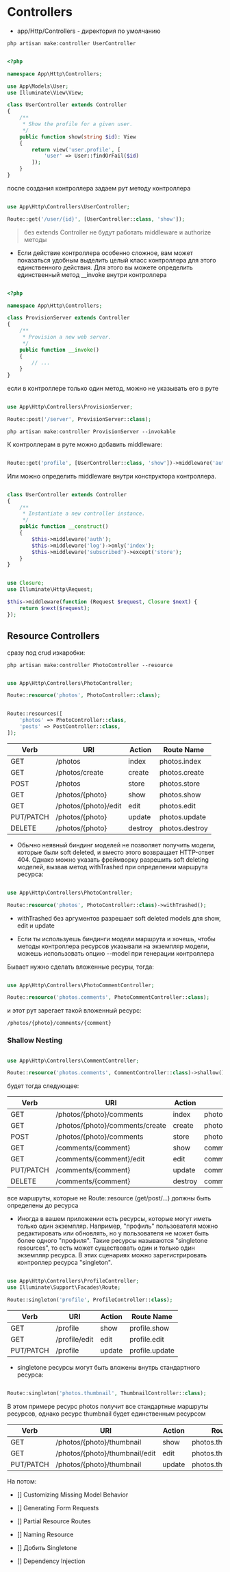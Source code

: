 # Controllers

- app/Http/Controllers - директория по умолчанию

```language
php artisan make:controller UserController
```

```php

<?php

namespace App\Http\Controllers;

use App\Models\User;
use Illuminate\View\View;

class UserController extends Controller
{
    /**
     * Show the profile for a given user.
     */
    public function show(string $id): View
    {
        return view('user.profile', [
            'user' => User::findOrFail($id)
        ]);
    }
}

```

после создания контроллера задаем рут методу контроллера

```php

use App\Http\Controllers\UserController;

Route::get('/user/{id}', [UserController::class, 'show']);

```

> без extends Controller не будут работать middleware и authorize методы

- Если действие контроллера особенно сложное, вам может показаться удобным выделить целый класс контроллера для этого единственного действия. Для этого вы можете определить единственный метод \_\_invoke внутри контроллера

```php

<?php

namespace App\Http\Controllers;

class ProvisionServer extends Controller
{
    /**
     * Provision a new web server.
     */
    public function __invoke()
    {
        // ...
    }
}

```

если в контроллере только один метод, можно не указывать его в руте

```php

use App\Http\Controllers\ProvisionServer;

Route::post('/server', ProvisionServer::class);

```

`php artisan make:controller ProvisionServer --invokable`

К контроллерам в руте можно добавить middleware:

```php

Route::get('profile', [UserController::class, 'show'])->middleware('auth');

```

Или можно определить middleware внутри конструктора контроллера.

```php

class UserController extends Controller
{
    /**
     * Instantiate a new controller instance.
     */
    public function __construct()
    {
        $this->middleware('auth');
        $this->middleware('log')->only('index');
        $this->middleware('subscribed')->except('store');
    }
}

```

```php

use Closure;
use Illuminate\Http\Request;

$this->middleware(function (Request $request, Closure $next) {
    return $next($request);
});

```

## Resource Controllers

сразу под crud изкаробки:

`php artisan make:controller PhotoController --resource`

```php

use App\Http\Controllers\PhotoController;

Route::resource('photos', PhotoController::class);

```

```php

Route::resources([
    'photos' => PhotoController::class,
    'posts' => PostController::class,
]);

```

| Verb      | URI                  | Action  | Route Name     |
| --------- | -------------------- | ------- | -------------- |
| GET       | /photos              | index   | photos.index   |
| GET       | /photos/create       | create  | photos.create  |
| POST      | /photos              | store   | photos.store   |
| GET       | /photos/{photo}      | show    | photos.show    |
| GET       | /photos/{photo}/edit | edit    | photos.edit    |
| PUT/PATCH | /photos/{photo}      | update  | photos.update  |
| DELETE    | /photos/{photo}      | destroy | photos.destroy |

- Обычно неявный биндинг моделей не позволяет получить модели, которые были soft deleted, и вместо этого возвращает HTTP-ответ 404. Однако можно указать фреймворку разрешить soft deleting моделей, вызвав метод withTrashed при определении маршрута ресурса:

```php

use App\Http\Controllers\PhotoController;

Route::resource('photos', PhotoController::class)->withTrashed();

```

- withTrashed без аргументов разрешает soft deleted models для show, edit и update

- Если ты используешь биндинги модели маршрута и хочешь, чтобы методы контроллера ресурсов указывали на экземпляр модели, можешь использовать опцию --model при генерации контроллера

Бывает нужно сделать вложенные ресуры, тогда:

```php

use App\Http\Controllers\PhotoCommentController;

Route::resource('photos.comments', PhotoCommentController::class);

```

и этот рут зарегает такой вложенный ресурс:

`/photos/{photo}/comments/{comment}`

### Shallow Nesting

```php

use App\Http\Controllers\CommentController;

Route::resource('photos.comments', CommentController::class)->shallow();

```

будет тогда следующее:

| Verb      | URI                             | Action  | Route Name             |
| --------- | ------------------------------- | ------- | ---------------------- |
| GET       | /photos/{photo}/comments        | index   | photos.comments.index  |
| GET       | /photos/{photo}/comments/create | create  | photos.comments.create |
| POST      | /photos/{photo}/comments        | store   | photos.comments.store  |
| GET       | /comments/{comment}             | show    | comments.show          |
| GET       | /comments/{comment}/edit        | edit    | comments.edit          |
| PUT/PATCH | /comments/{comment}             | update  | comments.update        |
| DELETE    | /comments/{comment}             | destroy | comments.destroy       |

все маршруты, которые не Route::resource (get/post/...) должны быть определены до ресурса

- Иногда в вашем приложении есть ресурсы, которые могут иметь только один экземпляр. Например, "профиль" пользователя можно редактировать или обновлять, но у пользователя не может быть более одного "профиля". Такие ресурсы называются "singletone resources", то есть может существовать один и только один экземпляр ресурса. В этих сценариях можно зарегистрировать контроллер ресурса "singleton".

```php

use App\Http\Controllers\ProfileController;
use Illuminate\Support\Facades\Route;

Route::singleton('profile', ProfileController::class);

```

| Verb      | URI           | Action | Route Name     |
| --------- | ------------- | ------ | -------------- |
| GET       | /profile      | show   | profile.show   |
| GET       | /profile/edit | edit   | profile.edit   |
| PUT/PATCH | /profile      | update | profile.update |

- singletone ресурсы могут быть вложены внутрь стандартного ресурса:

```php

Route::singleton('photos.thumbnail', ThumbnailController::class);

```

В этом примере ресурс photos получит все стандартные маршруты ресурсов, однако ресурс thumbnail будет единственным ресурсом

| Verb      | URI                            | Action | Route Name              |
| --------- | ------------------------------ | ------ | ----------------------- |
| GET       | /photos/{photo}/thumbnail      | show   | photos.thumbnail.show   |
| GET       | /photos/{photo}/thumbnail/edit | edit   | photos.thumbnail.edit   |
| PUT/PATCH | /photos/{photo}/thumbnail      | update | photos.thumbnail.update |

На потом:

- [] Customizing Missing Model Behavior

- [] Generating Form Requests

- [] Partial Resource Routes

- [] Naming Resource

- [] Добить Singletone

- [] Dependency Injection
